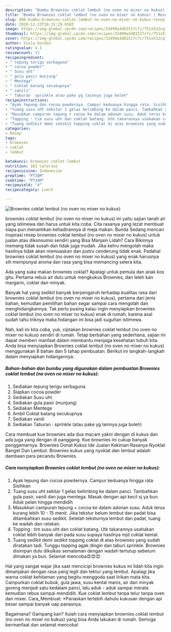 ```yaml
---
description: "Bumbu Brownies coklat lembut (no oven no mixer no kukus) | Resep Membuat Brownies coklat lembut (no oven no mixer no kukus) Yang Lezat"
title: "Bumbu Brownies coklat lembut (no oven no mixer no kukus) | Resep Membuat Brownies coklat lembut (no oven no mixer no kukus) Yang Lezat"
slug: 680-bumbu-brownies-coklat-lembut-no-oven-no-mixer-no-kukus-resep-membuat-brownies-coklat-lembut-no-oven-no-mixer-no-kukus-yang-lezat
date: 2020-12-23T10:31:29.658Z
image: https://img-global.cpcdn.com/recipes/33499a3d81517c7c/751x532cq70/brownies-coklat-lembut-no-oven-no-mixer-no-kukus-foto-resep-utama.jpg
thumbnail: https://img-global.cpcdn.com/recipes/33499a3d81517c7c/751x532cq70/brownies-coklat-lembut-no-oven-no-mixer-no-kukus-foto-resep-utama.jpg
cover: https://img-global.cpcdn.com/recipes/33499a3d81517c7c/751x532cq70/brownies-coklat-lembut-no-oven-no-mixer-no-kukus-foto-resep-utama.jpg
author: Viola Gordon
ratingvalue: 4.1
reviewcount: 13
recipeingredient:
- " tepung terigu serbaguna"
- " cocoa powder"
- " Susu uht"
- " gula pasir munjung"
- " Mentega"
- " Coklat batang secukupnya"
- " vanili"
- " Taburan  sprinkle atau pake yg lainnya juga boleh"
recipeinstructions:
- "Ayak tepung dan cocoa powdernya. Campur keduanya hingga rata. Sisihkan"
- "Tuang susu uht sekitar 1 gelas belimbing ke dalam panci. Tambahkan gula pasir, vanili dan juga mentega. Masak dengan api kecil sj ya bun. Aduk pelan hingga mendidih"
- "Masukkan campuran tepung + cocoa ke dalam adonan susu. Aduk terus kurang lebih 10 - 15 menit. Jika tekstur belum lembut dan padat bisa ditambahkan susu sedikit. Setelah teksturnya lembut dan padat, tuang ke wadah dan ratakan."
- "Topping : tim susu uht dan coklat batang. Utk takarannya usahakan coklat lebih banyak dari pada susu supaya hasilnya mjd coklat kental."
- "Tuang sedikit demi sedikit topping coklat di atas brownies yang sudah diratakan tadi. Tunggu topping agak dingin dan taburi sprinkle. Brownies disimpan dulu dikulkas semalaman dengan wadah tertutup sebelum dimakan ya bun. Selamat mencoba😍😍😍"
categories:
- Resep
tags:
- brownies
- coklat
- lembut

katakunci: brownies coklat lembut 
nutrition: 163 calories
recipecuisine: Indonesian
preptime: "PT38M"
cooktime: "PT34M"
recipeyield: "4"
recipecategory: Lunch

---
```



![Brownies coklat lembut (no oven no mixer no kukus)](https://img-global.cpcdn.com/recipes/33499a3d81517c7c/751x532cq70/brownies-coklat-lembut-no-oven-no-mixer-no-kukus-foto-resep-utama.jpg)


brownies coklat lembut (no oven no mixer no kukus) ini yaitu sajian tanah air yang istimewa dan harus untuk kita coba. Cita rasanya yang lezat membuat siapa pun menantikan kehadirannya di meja makan.
Bunda Sedang mencari inspirasi resep brownies coklat lembut (no oven no mixer no kukus) untuk jualan atau dikonsumsi sendiri yang Bisa Manjain Lidah? Cara Bikinnya memang tidak susah dan tidak juga mudah. Jika keliru mengolah maka hasilnya tidak akan memuaskan dan justru cenderung tidak enak. Padahal brownies coklat lembut (no oven no mixer no kukus) yang enak harusnya sih mempunyai aroma dan rasa yang bisa memancing selera kita.

Ada yang suka makan brownies coklat? Apalagi untuk pemula dan anak kos gitu. Pertama rebus air dulu untuk mengkukus Brownies, dan leleh kan margarin, coklat dan minyak.

Banyak hal yang sedikit banyak berpengaruh terhadap kualitas rasa dari brownies coklat lembut (no oven no mixer no kukus), pertama dari jenis bahan, kemudian pemilihan bahan segar sampai cara mengolah dan menghidangkannya. Tak perlu pusing kalau ingin menyiapkan brownies coklat lembut (no oven no mixer no kukus) enak di rumah, karena asal sudah tahu triknya maka hidangan ini bisa jadi suguhan istimewa.


Nah, kali ini kita coba, yuk, ciptakan brownies coklat lembut (no oven no mixer no kukus) sendiri di rumah. Tetap berbahan yang sederhana, sajian ini dapat memberi manfaat dalam membantu menjaga kesehatan tubuh kita. Anda bisa menyiapkan Brownies coklat lembut (no oven no mixer no kukus) menggunakan 8 bahan dan 5 tahap pembuatan. Berikut ini langkah-langkah dalam menyiapkan hidangannya.

<!--inarticleads1-->

##### Bahan-bahan dan bumbu yang digunakan dalam pembuatan Brownies coklat lembut (no oven no mixer no kukus):

1. Sediakan  tepung terigu serbaguna
1. Siapkan  cocoa powder
1. Sediakan  Susu uht
1. Sediakan  gula pasir (munjung)
1. Sediakan  Mentega
1. Ambil  Coklat batang secukupnya
1. Sediakan  vanili
1. Sediakan  Taburan : sprinkle (atau pake yg lainnya juga boleh)


Cara membuat kue brownies ada dua macam yakni dengan di kukus dan ada juga yang dengan di panggang. Kue brownies ini cukup banyak penggemarnya. Brownies Donat Kukus Ide Jualan Kekinian Rasanya Nyoklat Banget Dan Lembut. Brownies kukus yang nyoklat dan lembut adalah dambaan para pecandu Brownies. 

<!--inarticleads2-->

##### Cara menyiapkan Brownies coklat lembut (no oven no mixer no kukus):

1. Ayak tepung dan cocoa powdernya. Campur keduanya hingga rata. Sisihkan
1. Tuang susu uht sekitar 1 gelas belimbing ke dalam panci. Tambahkan gula pasir, vanili dan juga mentega. Masak dengan api kecil sj ya bun. Aduk pelan hingga mendidih
1. Masukkan campuran tepung + cocoa ke dalam adonan susu. Aduk terus kurang lebih 10 - 15 menit. Jika tekstur belum lembut dan padat bisa ditambahkan susu sedikit. Setelah teksturnya lembut dan padat, tuang ke wadah dan ratakan.
1. Topping : tim susu uht dan coklat batang. Utk takarannya usahakan coklat lebih banyak dari pada susu supaya hasilnya mjd coklat kental.
1. Tuang sedikit demi sedikit topping coklat di atas brownies yang sudah diratakan tadi. Tunggu topping agak dingin dan taburi sprinkle. Brownies disimpan dulu dikulkas semalaman dengan wadah tertutup sebelum dimakan ya bun. Selamat mencoba😍😍😍


Hal yang sangat wajar jika saat mencicipi brownies kukus ini lidah kita ingin dimanjakan dengan rasa yang legit dan tektur yang lembut. Apalagi jika warna coklat kehitaman yang begitu menggoda saat lirikan mata kita. Campurkan coklat bubuk, gula jawa, susu kental manis, air dan minyak goreng menjadi satu kedalam panci, lalu aduk - aduk sampai merata kemudian rebus sampai mendidih. Kue coklat lembut tanpa telur tanpa oven dan mixer. Cara_Membuat: *Panaskan terlebih dahulu kukusan dengan api besar sampai banyak uap panasnya. 

Bagaimana? Gampang kan? Itulah cara menyiapkan brownies coklat lembut (no oven no mixer no kukus) yang bisa Anda lakukan di rumah. Semoga bermanfaat dan selamat mencoba!
